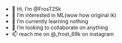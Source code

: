 - 👋 Hi, I’m @FrosT25k
- 👀 I’m interested in ML(wow how original ik)
- 🌱 I’m currently learning nothing
- 💞️ I’m looking to collaborate on anything
- 📫 reach me on @_frost_69k on instagram

<!---
FrosT25k/FrosT25k is a ✨ special ✨ repository because its `README.md` (this file) appears on your GitHub profile.
You can click the Preview link to take a look at your changes.
--->
